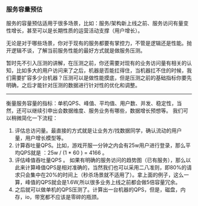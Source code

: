 ### 服务容量预估

服务的容量预估适用于很多场景，比如：服务/架构新上线之前、服务访问有量变性增长，甚至可以是长期性质的运营活动支撑（用户增长）。

无论是对于哪些场景，你对于现有的服务都要有掌控力，不管是逻辑还是性能。抛开逻辑不谈，了解当前服务性能的最好方式就是做服务压测。

暂时先不引入压测的讲解，在压测之前，你还需要对现有的业务访问量有相关的认知，比如多大的用户访问来了之后，机器是否能扛得住，当机器扛不住的时候，我们需要扩容多少台机器？压测可以是做性能摸底，但是压测之前的基础指标你要先明确，之后才能针对压测的数据进行针对性的优化和调整。

--- 

衡量服务容量的指标：单机QPS、峰值、平均值、用户数、并发、稳定性，当然，还可以继续引申出会数据维度、服务业务有哪些，数据增长预想等。
我们可以稍微简化一下流程：
1. 评估总访问量。最直接的方式就是让业务方/找数据同学，确认流动的用户量，用户增长模型等。
2. 计算吞吐量QPS。比如，游戏开服一分钟之内会有25w用户进行登录，那么平均QPS就是 ：25w / (1 * 60 ) = 4166 。
3. 评估峰值吞吐量QPS 。  如果有明确的服务访问的趋势图（已有服务），那么以此来计算峰值QPS是相对准确的，当然我们也可以采用二八准则，即80%的请求只会集中在20%的时间上（秒杀场景就不适用了）。拿上面的例子，这么一算，峰值的QPS就会是1.6W,所以很多业务上线之前都会做5倍容量冗余。
4. 之后就可以做单机的QPS压测了。计算出一台机器的QPS，但是，磁盘，内存，io，带宽都不应该是零碎的瓶颈。
